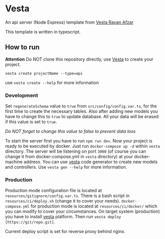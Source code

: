 # Vesta

An api server (Node Express) template from [Vesta Rayan Afzar](http://vestarayanafzar.com)

This template is written in typescript.

## How to run

**Attention**
Do NOT clone this repository directly, use [Vesta](https://github.com/VestaRayanAfzar/vesta) to create your project.

`vesta create projectName --type=api`

use `vesta create --help` for more information 

### Development
Set `regenerateSchema` value to `true` from `src/config/config.var.ts`, for the first time to create the necessary tables.
Also after adding new models you have to change this to `true` to update database.
All your data will be erased if this value is set to `true`.

*Do NOT forget to change this value to false to prevent data loss*

To start the server first you have to run `npm run dev`.
Now your project is ready to be executed by docker. Just run `docker-compose up -d` within `vesta` directory.
The server will be listening on port `3000` (of course you can change it from docker-compose.yml in `vesta` directory) 
at your docker-machine address.
You can use [vesta](https://github.com/VestaRayanAfzar/vesta) code generator to create new models and controllers.
Use `vesta gen --help` for more information.
 
### Production
Production mode configuration file is located at `resources/gitignore/config.var.ts`.
There is a bash script in `resources/ci/deploy.sh` (change it to cover your needs).
`docker-compose.yml` for production mode is located at `resources/ci/docker/` which you can modify to cover your circumstances.
On target system (production) you have to install [vesta](https://github.com/VestaRayanAfzar/vesta) platform. Then run `vesta deploy [https://git/repo.git]`.

Current deploy script is set for reverse proxy behind nginx.
